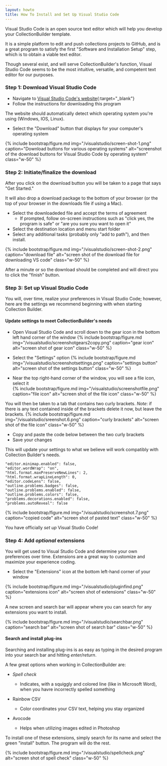 ```yaml
---
layout: howto
title: How To Install and Set Up Visual Studio Code
---
```

Visual Studio Code is an open source text editor which will help you develop your CollectionBuilder template. 

It is a simple platform to edit and push collections projects to GitHub, and is a great program to satisfy the first "Software and Installation Setup" step, which is to obtain a viable text editor. 

Though several exist, and will serve CollectionBuilder's function, Visual Studio Code seems to be the most intuitive, versatile, and competent text editor for our purposes. 

### Step 1: Download Visual Studio Code

- Navigate to [Visual Studio Code's website](https://code.visualstudio.com){:target="_blank"}
- Follow the instructions for downloading this program

The website should automatically detect which operating system you're using (Windows, IOS, Linux).

- Select the "Download" button that displays for your computer's operating system 

{% include bootstrap/figure.md img="/visualstudio/screen-shot-1.png" caption="Download buttons for various operating systems" alt="screenshot of the download buttons for Visual Studio Code by operating system" class="w-50" %}

### Step 2: Initiate/finalize the download

After you click on the download button you will be taken to a page that says "Get Started." 

It will also drop a download package to the bottom of your browser (or the top of your browser in the downloads file if using a Mac). 

- Select the downloadeded file and accept the terms of agreement
  - If prompted, follow on-screen instructions such as "click yes, the program is safe" or "are you sure you want to open it"
- Select the destination location and menu start folder
- Select any additional tasks (probably only "add to path"), and then install. 

{% include bootstrap/figure.md img="/visualstudio/screen-shot-2.png" caption="download file" alt="screen shot of the download file for downloading VS code" class="w-50" %}

After a minute or so the download should be completed and will direct you to click the "finish" button. 

### Step 3: Set up Visual Studio Code 

You will, over time, realize your preferences in Visual Studio Code; however, here are the settings we recommend beginning with when starting Collection Builder. 

#### Update settings to meet CollectionBuilder's needs

- Open Visual Studio Code and scroll down to the gear icon in the bottom left hand corner of the window
{% include bootstrap/figure.md img="/visualstudio/screenshotgears2copy.png" caption="gear icon" alt="screen shot of gear icon" class="w-50" %}

- Select the "Settings" option
{% include bootstrap/figure.md img="/visualstudio/screenshotsettings.png" caption="settings button" alt="screen shot of the settings button" class="w-50" %}

- Near the top right-hand corner of the window, you will see a file icon, select it  
{% include bootstrap/figure.md img="/visualstudio/screenshotfile.png" caption="file icon" alt="screen shot of the file icon" class="w-50" %}

You will then be taken to a tab that contains two curly brackets. *Note*: if there is any text contained inside of the brackets delete it now, but leave the brackets.
{% include bootstrap/figure.md img="/visualstudio/sreenshot.6.png" caption="curly brackets" alt="screen shot of the file icon" class="w-50" %}

- Copy and paste the code below between the two curly brackets
- Save your changes

This will update your settings to what we believe will work compatibly with Collection Builder's needs. 

```
"editor.minimap.enabled": false,  
"editor.wordWrap": "on",  
"html.format.maxPreserveNewLines": 2,  
"html.format.wrapLineLength": 0,  
"editor.codeLens": false,  
"outline.problems.badges": false,  
"outline.problems.enabled": false,  
"outline.problems.colors": false,  
"problems.decorations.enabled": false,  
"problems.autoReveal": false  
```

{% include bootstrap/figure.md img="/visualstudio/screenshot.7.png" caption="copied code" alt="screen shot of pasted text" class="w-50" %}

You have officially *set up* Visual Studio Code!

### Step 4: Add *optional* extensions

You will get used to Visual Studio Code and determine your own preferences over time. Extensions are a great way to customize and maximize your experience coding. 

- Select the "Extensions" icon at the bottom left-hand corner of your window 

{% include bootstrap/figure.md img="/visualstudio/pluginfind.png" caption="extensions icon" alt="screen shot of extensions" class="w-50" %}

A new screen and search bar will appear where you can search for any extensions you want to install. 

{% include bootstrap/figure.md img="/visualstudio/searchbar.png" caption="search bar" alt="screen shot of search bar" class="w-50" %}

#### Search and install plug-ins

Searching and installing plug-ins is as easy as typing in the desired program into your search bar and hitting *enter/return*. 

A few great options when working in CollectionBuilder are:
- *Spell check*
  - Indicates, with a squiggly and colored line (like in Microsoft Word), when you havre incorrectly spelled something 

- Rainbow CSV
  - Color coordinates your CSV text, helping you stay organized
  
- Avocode
  - Helps when utilizing images edited in Photoshop 

To install one of these extensions, simply search for its name and select the green "install" button. The program will do the rest. 

{% include bootstrap/figure.md img="/visualstudio/spellcheck.png" alt="screen shot of spell check" class="w-50" %}

